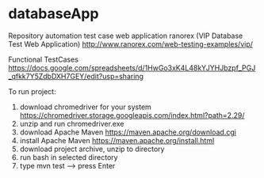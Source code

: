 # databaseApp
Repository automation test case web application ranorex (VIP Database Test Web Application)
http://www.ranorex.com/web-testing-examples/vip/

Functional TestCases
https://docs.google.com/spreadsheets/d/1HwGo3xK4L48kYJYHJbzpf_PGJ_qfkk7Y5ZdbDXH7GEY/edit?usp=sharing

To run project:
1) download chromedriver for your system
https://chromedriver.storage.googleapis.com/index.html?path=2.29/
2) unzip and run chromedriver.exe 
3) download  Apache Maven 
https://maven.apache.org/download.cgi 
4) install Apache Maven 
https://maven.apache.org/install.html
5) download project archive, unzip to directory
6) run bash in selected directory
7) type mvn test --> press Enter
